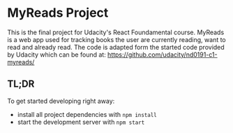 # MyReads Project

This is the final project for Udacity's React Foundamental course. MyReads is a web app used for tracking books the user are currently reading, want to read and already read. The code is adapted form the started code provided by Udacity which can be found at: https://github.com/udacity/nd0191-c1-myreads/

## TL;DR

To get started developing right away:

- install all project dependencies with `npm install`
- start the development server with `npm start`

